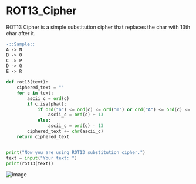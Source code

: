 # ROT13_Cipher

ROT13 Cipher is a simple substitution cipher that replaces the char with 13th char after it.<br>

```diff
-::Sample::
A -> N
B -> O
C -> P
D -> Q
E -> R
```




```py
def rot13(text):
    ciphered_text = ""
    for c in text:
        ascii_c = ord(c)
        if c.isalpha():
            if ord("a") <= ord(c) <= ord("m") or ord("A") <= ord(c) <= ord("M"):
                ascii_c = ord(c) + 13
            else:
                ascii_c = ord(c) - 13
        ciphered_text += chr(ascii_c)
    return ciphered_text


print("Now you are using ROT13 substitution cipher.")
text = input("Your text: ")
print(rot13(text))
```

![image](https://user-images.githubusercontent.com/99773781/230622796-8ebe27d5-d352-40fa-ac3d-73144db00d82.png)


